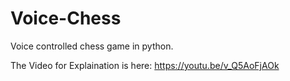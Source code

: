 # Voice-Chess
Voice controlled chess game in python.

The Video for Explaination is here:
https://youtu.be/v_Q5AoFjAOk
